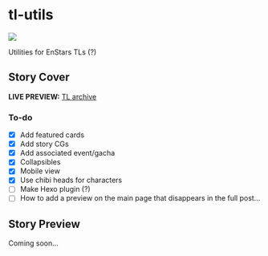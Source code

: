 # tl-utils
[![](https://data.jsdelivr.com/v1/package/gh/enstars/tl-utils/badge?style=rounded)](https://www.jsdelivr.com/package/gh/enstars/tl-utils)

Utilities for EnStars TLs (?)

## Story Cover
**LIVE PREVIEW:** [TL archive](https://watatomo.github.io/tl/post/phantom_thieves_vs_detectives/)

### To-do
- [x] Add featured cards
- [x] Add story CGs
- [x] Add associated event/gacha
- [x] Collapsibles
- [x] Mobile view
- [x] Use chibi heads for characters
- [ ] Make Hexo plugin (?)
- [ ] How to add a preview on the main page that disappears in the full post...

## Story Preview
Coming soon...

